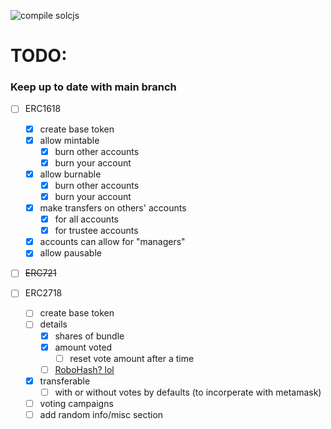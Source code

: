 ![compile solcjs](https://github.com/chriscrutt/openzeppelin-contracts/workflows/compile%20solcjs/badge.svg?event=push)

# TODO:

### Keep up to date with main branch

- [ ] ERC1618

  - [x] create base token
  - [x] allow mintable
    - [x] burn other accounts
    - [x] burn your account
  - [x] allow burnable
    - [x] burn other accounts
    - [x] burn your account
  - [x] make transfers on others' accounts
    - [x] for all accounts
    - [x] for trustee accounts
  - [x] accounts can allow for "managers"
  - [x] allow pausable

- [ ] ~~ERC721~~

- [ ] ERC2718
    - [ ] create base token
    - [ ] details
      - [x] shares of bundle
      - [x] amount voted
        - [ ] reset vote amount after a time
      - [ ] [RoboHash? lol](https://robohash.org/)
    - [x] transferable
        - [ ] with or without votes by defaults (to incorperate with metamask)
    - [ ] voting campaigns
    - [ ] add random info/misc section